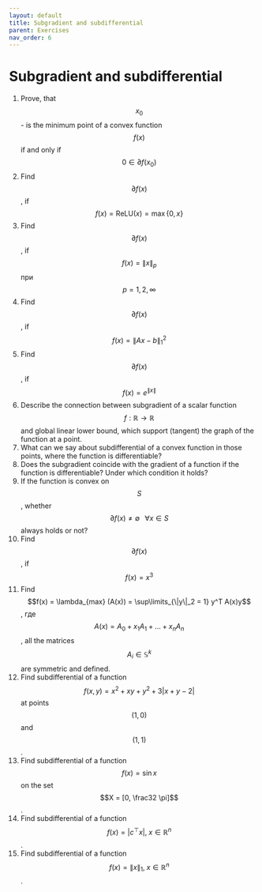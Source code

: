 ```yaml
---
layout: default
title: Subgradient and subdifferential
parent: Exercises
nav_order: 6
---
```


# Subgradient and subdifferential

1. Prove, that $$x_0$$ - is the minimum point of a convex function $$f(x)$$ if and only if $$0 \in \partial f(x_0)$$
1. Find $$\partial f(x)$$, if $$f(x) = \text{ReLU}(x) = \max \{0, x\}$$
1. Find $$\partial f(x)$$, if $$f(x) = \|x\|_p$$ при $$p = 1,2, \infty$$
1. Find $$\partial f(x)$$, if $$f(x) = \|Ax - b\|_1^2$$
1. Find $$\partial f(x)$$, if $$f(x) = e^{\|x\|}$$
1. Describe the connection between subgradient of a scalar function $$f: \mathbb{R} \to \mathbb{R}$$ and global linear lower bound, which support (tangent) the graph of the function at a point.
1. What can we say about subdifferential of a convex function in those points, where the function is differentiable?
1. Does the subgradient coincide with the gradient of a function if the function is differentiable? Under which condition it holds?
1. If the function is convex on $$S$$, whether $$\partial f(x) \neq \emptyset  \;\;\; \forall x \in S$$ always holds or not?
1. Find $$\partial f(x)$$, if $$f(x) = x^3$$
1. Find $$f(x) = \lambda_{max} (A(x)) = \sup\limits_{\|y\|_2 = 1} y^T A(x)y$$, где $$A(x) = A_0 + x_1A_1 + \ldots + x_nA_n$$, all the matrices $$A_i \in \mathbb{S}^k$$ are symmetric and defined.
1. Find subdifferential of a function $$f(x,y) = x^2 + xy + y^2 + 3\vert x + y − 2\vert$$ at points $$(1,0)$$ and $$(1,1)$$.
1. Find subdifferential of a function $$f(x) = \sin x$$ on the set $$X = [0, \frac32 \pi]$$.
1. Find subdifferential of a function $$f(x) = \vert c^{\top}x\vert, \; x \in \mathbb{R}^n$$.
1. Find subdifferential of a function $$f(x) = \|x\|_1, \; x \in \mathbb{R}^n$$.